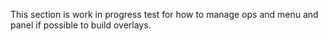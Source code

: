 This section is work in progress test for how to manage ops and menu and panel if possible to build overlays.